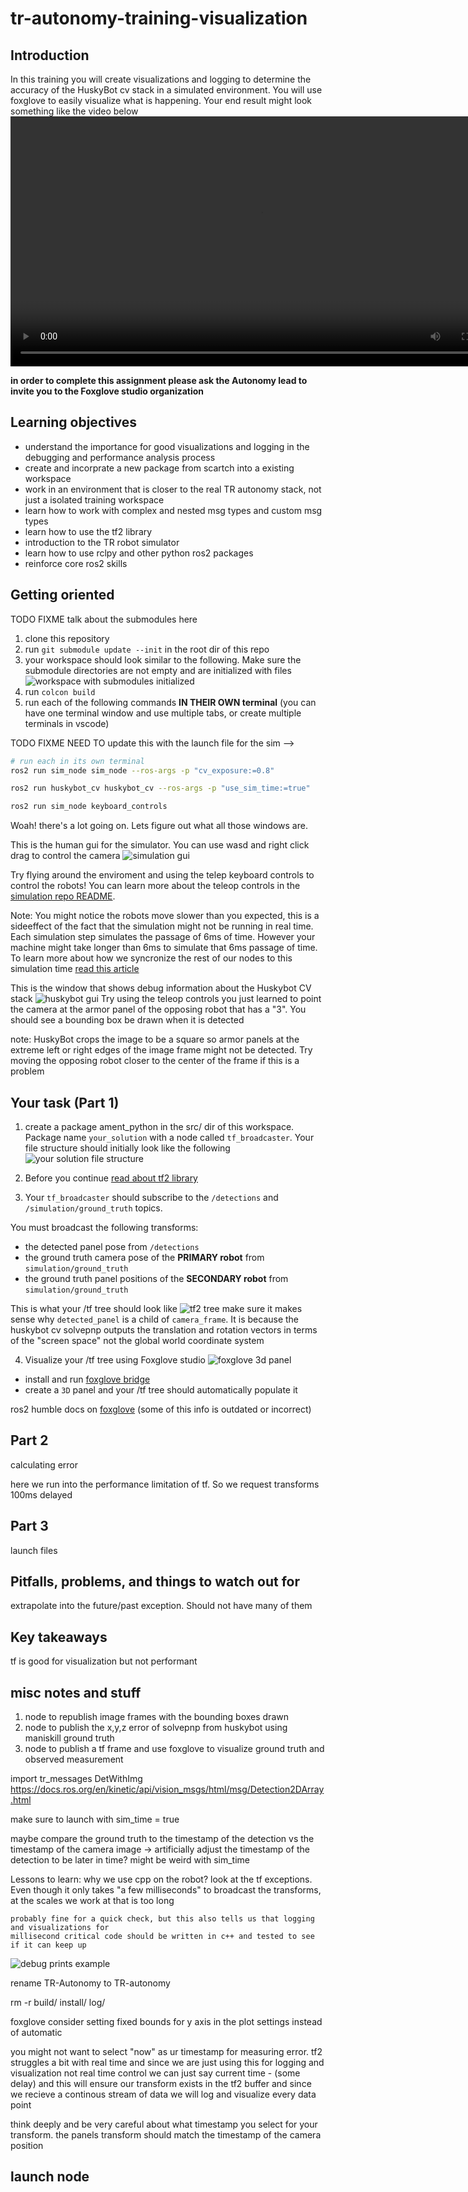# tr-autonomy-training-visualization

## Introduction

In this training you will create visualizations and logging to determine the accuracy of the HuskyBot cv stack in a simulated environment.
You will use foxglove to easily visualize what is happening. Your end result might look something like the video below
<video width="800" controls>
    <source src=".md/foxglove_demo.webm" type="video/webm">
</video>

__in order to complete this assignment please ask the Autonomy lead to invite you to the Foxglove studio organization__

## Learning objectives

- understand the importance for good visualizations and logging in the debugging and performance analysis process
- create and incorprate a new package from scartch into a existing workspace
- work in an environment that is closer to the real TR autonomy stack, not just a isolated training workspace
- learn how to work with complex and nested msg types and custom msg types
- learn how to use the tf2 library
- introduction to the TR robot simulator  
- learn how to use rclpy and other python ros2 packages
- reinforce core ros2 skills

## Getting oriented

TODO FIXME talk about the submodules here

1. clone this repository
2. run `git submodule update --init` in the root dir of this repo
3. your workspace should look similar to the following. Make sure the submodule directories are not empty and are initialized with files
![workspace with submodules initialized](.md/workspace_structure.png)
4. run `colcon build`
5. run each of the following commands __IN THEIR OWN terminal__ (you can have one terminal window and use multiple tabs, or create multiple terminals in vscode)

TODO FIXME NEED TO update this with the launch file for the sim -->

```bash
# run each in its own terminal
ros2 run sim_node sim_node --ros-args -p "cv_exposure:=0.8"

ros2 run huskybot_cv huskybot_cv --ros-args -p "use_sim_time:=true"

ros2 run sim_node keyboard_controls
```

Woah! there's a lot going on. Lets figure out what all those windows are.

This is the human gui for the simulator. You can use wasd and right click drag to control the camera
![simulation gui](.md/simulation_gui.png)

Try flying around the enviroment and using the telep keyboard controls to control the robots! You can learn more about the teleop controls in the [simulation repo README](https://github.com/Triton-Robotics/Simulation-ManiSkill).

Note: You might notice the robots move slower than you expected, this is a sideeffect of the fact that the simulation might not be running in real time. Each simulation step simulates the passage of 6ms of time. However your machine might take longer than 6ms to simulate that 6ms passage of time. To learn more about how we syncronize the rest of our nodes to this simulation time [read this article](https://design.ros2.org/articles/clock_and_time.html)

This is the window that shows debug information about the Huskybot CV stack
![huskybot gui](.md/huskybot_gui.png)
Try using the teleop controls you just learned to point the camera at the armor panel of the opposing robot that has a "3". You should see a bounding box be drawn when it is detected

note: HuskyBot crops the image to be a square so armor panels at the extreme left or right edges of the image frame might not be detected. Try moving the opposing robot closer to the center of the frame if this is a problem

## Your task (Part 1)

1. create a package ament_python in the src/ dir of this workspace. Package name `your_solution` with a node called `tf_broadcaster`. Your file structure should initially look like the following
![your solution file structure](.md/your_solution_file_structure.png)

2. Before you continue [read about tf2 library](https://docs.ros.org/en/humble/Tutorials/Intermediate/Tf2/Tf2-Main.html)

3. Your `tf_broadcaster` should subscribe to the `/detections` and `/simulation/ground_truth` topics.

You must broadcast the following transforms:

- the detected panel pose from `/detections`
- the ground truth camera pose of the __PRIMARY robot__ from `simulation/ground_truth`
- the ground truth panel positions of the __SECONDARY robot__ from `simulation/ground_truth`

This is what your /tf tree should look like
![tf2 tree](.md/tf2_tree.png)
make sure it makes sense why `detected_panel` is a child of `camera_frame`. It is because the huskybot cv solvepnp outputs the translation and rotation vectors in terms of the "screen space" not the global world coordinate system

4. Visualize your /tf tree using Foxglove studio
![foxglove 3d panel](.md/foxglove_3d_panel.png)

- install and run [foxglove bridge](https://docs.foxglove.dev/docs/visualization/ros-foxglove-bridge)
- create a `3D` panel and your /tf tree should automatically populate it

ros2 humble docs on [foxglove](https://docs.ros.org/en/humble/How-To-Guides/Visualizing-ROS-2-Data-With-Foxglove-Studio.html) (some of this info is outdated or incorrect)

## Part 2

calculating error

here we run into the performance limitation of tf. So we request transforms 100ms delayed

## Part 3

launch files

## Pitfalls, problems, and things to watch out for

extrapolate into the future/past exception. Should not have many of them

## Key takeaways

tf is good for visualization but not performant

misc notes and stuff
----

1. node to republish image frames with the bounding boxes drawn
2. node to publish the x,y,z error of solvepnp from huskybot using maniskill ground truth
3. node to publish a tf frame and use foxglove to visualize ground truth and observed measurement

import tr_messages DetWithImg
<https://docs.ros.org/en/kinetic/api/vision_msgs/html/msg/Detection2DArray.html>

make sure to launch with sim_time = true

maybe compare the ground truth to the timestamp of the detection vs the timestamp of the camera image
-> artificially adjust the timestamp of the detection to be later in time? might be weird with sim_time

Lessons to learn:
    why we use cpp on the robot? look at the tf exceptions. Even though it only takes "a few milliseconds" to broadcast the transforms, at the scales we work at that is too long

    probably fine for a quick check, but this also tells us that logging and visualizations for 
    millisecond critical code should be written in c++ and tested to see if it can keep up

![debug prints example](.md/image.png)

rename TR-Autonomy
to TR-autonomy

rm -r build/ install/ log/

foxglove consider setting fixed bounds for y axis in the plot settings instead of automatic

you might not want to select "now" as ur timestamp for measuring error. tf2 struggles a bit with real time
and since we are just using this for logging and visualization not real time control we can just say
current time - (some delay) and this will ensure our transform exists in the tf2 buffer and since we recieve a continous stream of data we will log and
visualize every data point

think deeply and be very careful about what timestamp you select for your transform.
the panels transform should match the timestamp of the camera position

## launch node
